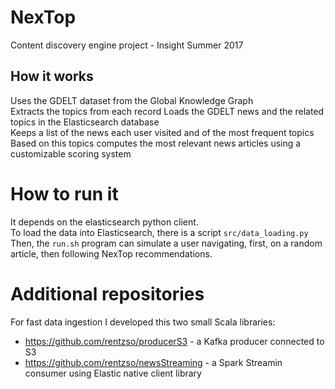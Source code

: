 # NexTop
Content discovery engine project - Insight Summer 2017

## How it works
Uses the GDELT dataset from the Global Knowledge Graph<br>
Extracts the topics from each record Loads the GDELT news and the related topics in the Elasticsearch database<br>
Keeps a list of the news each user visited and of the most frequent topics Based on this topics computes the most relevant news articles using a customizable scoring system<br>

# How to run it
It depends on the elasticsearch python client.<br>
To load the data into Elasticsearch, there is a script `src/data_loading.py`<br>
Then, the `run.sh` program can simulate a user navigating, first, on a random article, then following NexTop recommendations.

# Additional repositories
For fast data ingestion I developed this two small Scala libraries:
- https://github.com/rentzso/producerS3 - a Kafka producer connected to S3
- https://github.com/rentzso/newsStreaming - a Spark Streamin consumer using Elastic native client library